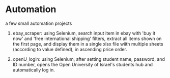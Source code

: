 # Automation
a few small automation projects

1. ebay_scraper:
   using Selenium, search input item in ebay with 'buy it now' and 'free international shipping' filters, extract all items shown on the first page,
   and display them in a single xlsx file wiith multiple sheets (according to value defined), in ascending price order.
   
2. openU_login:
   using Selenium, after setting student name, password, and ID number, opens the Open University of Israel's students hub and automatically log in.
